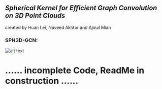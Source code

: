 ## *Spherical Kernel for Efficient Graph Convolution on 3D Point Clouds*
created by Huan Lei, Naveed Akhtar and Ajmal Mian

### SPH3D-GCN:
![alt text](https://github.com/hlei-ziyan/SPH3D-GCN/blob/master/image/intro_arch.png)
# ...... incomplete Code, ReadMe in construction ......
